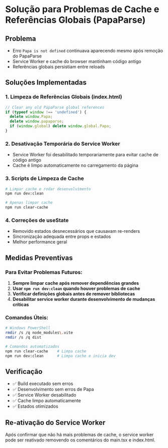 # Solução para Problemas de Cache e Referências Globais (PapaParse)

## Problema
- Erro `Papa is not defined` continuava aparecendo mesmo após remoção do PapaParse
- Service Worker e cache do browser mantinham código antigo
- Referências globais persistiam entre reloads

## Soluções Implementadas

### 1. Limpeza de Referências Globais (index.html)
```javascript
// Clear any old PapaParse global references
if (typeof window !== 'undefined') {
  delete window.Papa;
  delete window.papaparse;
  if (window.global) delete window.global.Papa;
}
```

### 2. Desativação Temporária do Service Worker
- Service Worker foi desabilitado temporariamente para evitar cache de código antigo
- Cache é limpo automaticamente no carregamento da página

### 3. Scripts de Limpeza de Cache
```bash
# Limpar cache e rodar desenvolvimento
npm run dev:clean

# Apenas limpar cache
npm run clear-cache
```

### 4. Correções de useState
- Removido estados desnecessários que causavam re-renders
- Sincronização adequada entre props e estados
- Melhor performance geral

## Medidas Preventivas

### Para Evitar Problemas Futuros:
1. **Sempre limpar cache após remover dependências grandes**
2. **Usar `npm run dev:clean` quando houver problemas de cache**
3. **Verificar definições globais antes de remover bibliotecas**
4. **Desabilitar service worker durante desenvolvimento de mudanças críticas**

### Comandos Úteis:
```bash
# Windows PowerShell
rmdir /s /q node_modules\.vite
rmdir /s /q dist

# Comandos automatizados
npm run clear-cache    # Limpa cache
npm run dev:clean      # Limpa cache e inicia dev
```

## Verificação
- ✅ Build executado sem erros
- ✅ Desenvolvimento sem erros de Papa
- ✅ Service Worker desabilitado
- ✅ Cache limpo automaticamente
- ✅ Estados otimizados

## Re-ativação do Service Worker
Após confirmar que não há mais problemas de cache, o service worker pode ser reativado removendo os comentários do main.tsx e index.html. 